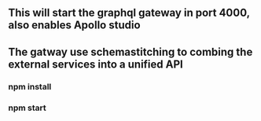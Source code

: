 ## This will start the graphql gateway in port 4000, also enables Apollo studio
## The gatway use schemastitching to combing the external services into a unified API
### npm install
### npm start
